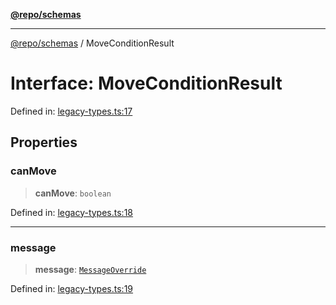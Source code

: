 [**@repo/schemas**](../README.md)

***

[@repo/schemas](../globals.md) / MoveConditionResult

# Interface: MoveConditionResult

Defined in: [legacy-types.ts:17](https://github.com/alexqguo/drinking-board-game-v3/blob/6219b44c05bf1b55de4a76da31192aa5179671e8/packages/schemas/src/legacy-types.ts#L17)

## Properties

### canMove

> **canMove**: `boolean`

Defined in: [legacy-types.ts:18](https://github.com/alexqguo/drinking-board-game-v3/blob/6219b44c05bf1b55de4a76da31192aa5179671e8/packages/schemas/src/legacy-types.ts#L18)

***

### message

> **message**: [`MessageOverride`](MessageOverride.md)

Defined in: [legacy-types.ts:19](https://github.com/alexqguo/drinking-board-game-v3/blob/6219b44c05bf1b55de4a76da31192aa5179671e8/packages/schemas/src/legacy-types.ts#L19)
